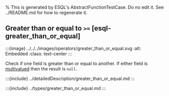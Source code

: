 % This is generated by ESQL's AbstractFunctionTestCase. Do no edit it. See ../README.md for how to regenerate it.

## Greater than or equal to `>=` [esql-greater_than_or_equal]

:::{image} ../../../images/operators/greater_than_or_equal.svg
:alt: Embedded
:class: text-center
:::

Check if one field is greater than or equal to another. If either field is [multivalued](/reference/query-languages/esql/esql-multivalued-fields.md) then the result is `null`.

:::{include} ../detailedDescription/greater_than_or_equal.md
:::

:::{include} ../types/greater_than_or_equal.md
:::
